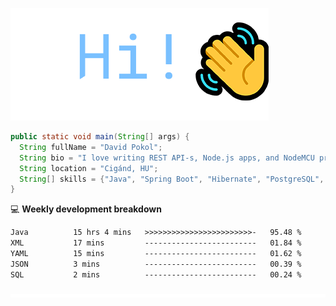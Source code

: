 ![Hi!](assets/images/hi.png)

```java
public static void main(String[] args) {
  String fullName = "David Pokol";
  String bio = "I love writing REST API-s, Node.js apps, and NodeMCU programs";
  String location = "Cigánd, HU";
  String[] skills = {"Java", "Spring Boot", "Hibernate", "PostgreSQL", "Git"};
}
```

💻 **Weekly development breakdown**
<!--START_SECTION:waka-->

```txt
Java          15 hrs 4 mins   >>>>>>>>>>>>>>>>>>>>>>>>-   95.48 %
XML           17 mins         -------------------------   01.84 %
YAML          15 mins         -------------------------   01.62 %
JSON          3 mins          -------------------------   00.39 %
SQL           2 mins          -------------------------   00.24 %
```

<!--END_SECTION:waka-->

![footer](assets/images/footer.png)
